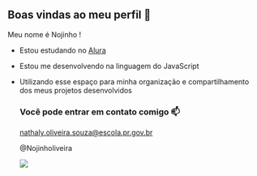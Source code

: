 ## Boas vindas ao meu perfil 💙

Meu nome é Nojinho !

- Estou estudando no [Alura](www.alura.com.br)
- Estou me desenvolvendo na linguagem do JavaScript
- Utilizando esse espaço para minha organização e compartilhamento dos meus projetos desenvolvidos

  ### Você pode entrar em contato comigo 📫

  nathaly.oliveira.souza@escola.pr.gov.br

  @Nojinholiveira

  ![](https://media.tenor.com/WjRoJjRUSLgAAAAi/hair-flip-disgust.gif)
  
